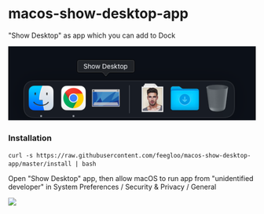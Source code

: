 # macos-show-desktop-app
"Show Desktop" as app which you can add to Dock

![Dock](dock.png)

### Installation

`curl -s https://raw.githubusercontent.com/feegloo/macos-show-desktop-app/master/install | bash`

Open "Show Desktop" app, then allow macOS to run app from "unidentified developer" in System Preferences / Security & Privacy / General

![](https://www.macworld.co.uk/cmsdata/features/3669596/how_to_open_mac_app_unidentified_developer_780.jpg)
